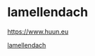 # lamellendach

https://www.huun.eu

<a href = "https://www.huun.eu/" target = "_blank">lamellendach</a>
